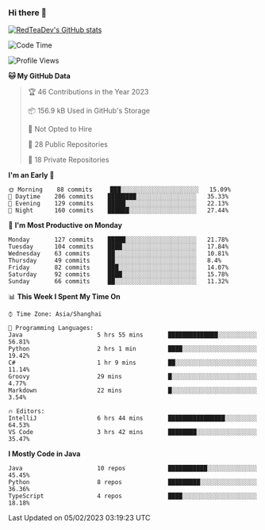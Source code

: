 ### Hi there 👋

<!--
**RedTeaDev/RedTeaDev** is a ✨ _special_ ✨ repository because its `README.md` (this file) appears on your GitHub profile.

Here are some ideas to get you started:

- 🔭 I’m currently working on ...
- 🌱 I’m currently learning ...
- 👯 I’m looking to collaborate on ...
- 🤔 I’m looking for help with ...
- 💬 Ask me about ...
- 📫 How to reach me: ...
- 😄 Pronouns: ...
- ⚡ Fun fact: ...
-->

<!--
[![wakatime](https://wakatime.com/badge/user/6b101ed0-04c0-4490-9283-eb61f2efff96.svg)](https://wakatime.com/@6b101ed0-04c0-4490-9283-eb61f2efff96)
!-->

[![RedTeaDev's GitHub stats](https://github-readme-stats.vercel.app/api?username=RedTeaDev)](https://github.com/anuraghazra/github-readme-stats)
<!--
[![willianrod's wakatime stats](https://github-readme-stats.vercel.app/api/wakatime?username=RedTeaDev)](https://github.com/anuraghazra/github-readme-stats)
!-->
<!--START_SECTION:waka-->
![Code Time](http://img.shields.io/badge/Code%20Time-1%2C181%20hrs%2054%20mins-blue)

![Profile Views](http://img.shields.io/badge/Profile%20Views-0-blue)

**🐱 My GitHub Data** 

> 🏆 46 Contributions in the Year 2023
 > 
> 📦 156.9 kB Used in GitHub's Storage 
 > 
> 🚫 Not Opted to Hire
 > 
> 📜 28 Public Repositories 
 > 
> 🔑 18 Private Repositories  
 > 
**I'm an Early 🐤** 

```text
🌞 Morning    88 commits     ███░░░░░░░░░░░░░░░░░░░░░░   15.09% 
🌆 Daytime    206 commits    ████████░░░░░░░░░░░░░░░░░   35.33% 
🌃 Evening    129 commits    █████░░░░░░░░░░░░░░░░░░░░   22.13% 
🌙 Night      160 commits    ██████░░░░░░░░░░░░░░░░░░░   27.44%

```
📅 **I'm Most Productive on Monday** 

```text
Monday       127 commits    █████░░░░░░░░░░░░░░░░░░░░   21.78% 
Tuesday      104 commits    ████░░░░░░░░░░░░░░░░░░░░░   17.84% 
Wednesday    63 commits     ██░░░░░░░░░░░░░░░░░░░░░░░   10.81% 
Thursday     49 commits     ██░░░░░░░░░░░░░░░░░░░░░░░   8.4% 
Friday       82 commits     ███░░░░░░░░░░░░░░░░░░░░░░   14.07% 
Saturday     92 commits     ████░░░░░░░░░░░░░░░░░░░░░   15.78% 
Sunday       66 commits     ██░░░░░░░░░░░░░░░░░░░░░░░   11.32%

```


📊 **This Week I Spent My Time On** 

```text
⌚︎ Time Zone: Asia/Shanghai

💬 Programming Languages: 
Java                     5 hrs 55 mins       ██████████████░░░░░░░░░░░   56.81% 
Python                   2 hrs 1 min         ████░░░░░░░░░░░░░░░░░░░░░   19.42% 
C#                       1 hr 9 mins         ██░░░░░░░░░░░░░░░░░░░░░░░   11.14% 
Groovy                   29 mins             █░░░░░░░░░░░░░░░░░░░░░░░░   4.77% 
Markdown                 22 mins             █░░░░░░░░░░░░░░░░░░░░░░░░   3.54%

🔥 Editors: 
IntelliJ                 6 hrs 44 mins       ████████████████░░░░░░░░░   64.53% 
VS Code                  3 hrs 42 mins       ████████░░░░░░░░░░░░░░░░░   35.47%

```

**I Mostly Code in Java** 

```text
Java                     10 repos            ███████████░░░░░░░░░░░░░░   45.45% 
Python                   8 repos             █████████░░░░░░░░░░░░░░░░   36.36% 
TypeScript               4 repos             ████░░░░░░░░░░░░░░░░░░░░░   18.18%

```



 Last Updated on 05/02/2023 03:19:23 UTC
<!--END_SECTION:waka-->


